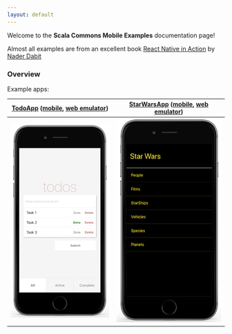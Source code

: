 ```yaml
---
layout: default
---
```


Welcome to the **Scala Commons Mobile Examples** documentation page!

Almost all examples are from an excellent book [React Native in Action](https://www.manning.com/books/react-native-in-action) by [Nader Dabit](https://github.com/dabit3)

### Overview

Example apps:

[TodoApp](https://github.com/scommons/scommons-examples-mobile/tree/master/todos/expo) ([mobile](/scommons-examples-mobile/todos.html), [web emulator](/scommons-examples-mobile/todos.browser.html)) | [StarWarsApp](https://github.com/scommons/scommons-examples-mobile/tree/master/starwars/app) ([mobile](/scommons-examples-mobile/starwars.html), [web emulator](/scommons-examples-mobile/starwars.browser.html)) 
--- | ---
![TodoApp](images/TodoApp.png) | ![StarWarsApp](images/StarWarsApp.png)

